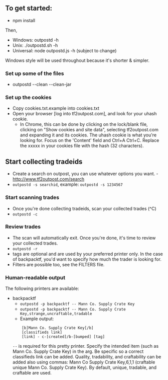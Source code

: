 ## To get started:
- npm install

Then,

- Windows: outpostd -h
- Unix: ./outpostd.sh -h
- Universal: node outpostd.js -h (subject to change)

Windows style will be used throughout because it's shorter & simpler.

### Set up some of the files
- outpostd --clean --clean-jar

### Set up the cookies
- Copy cookies.txt.example into cookies.txt
- Open your browser [log into tf2outpost.com], and look for your uhash cookie.
    - In Chrome, this can be done by clicking on the lock/blank file, clicking on "Show cookies and site data", selecting tf2outpost.com and expanding it and its cookies. The uhash cookie is what you're looking for. Focus on the 'Content' field and Ctrl+A Ctrl+C. Replace the xxxxx in your cookies file with the hash (32 characters).

## Start collecting tradeids
- Create a search on outpost, you can use whatever options you want. - http://www.tf2outpost.com/search
- `outpostd -s searchid`, example: `outpostd -s 1234567`

### Start scanning trades
- Once you're done collecting tradeids, scan your collected trades (^C)
- `outpostd -c`

### Review trades
- The scan will automatically exit. Once you're done, it's time to review your collected trades.
- `outpostd -r`
- tags are optional and are used by your preferred printer only. In the case of backpacktf, you'd want to specify how much the trader is looking for.
- Filters are possible too, see the FILTERS file.

### Human-readable output
The following printers are available:

* backpacktf
    * `outpostd -p backpacktf -- Mann Co. Supply Crate Key`
    * `outpostd -p backpacktf -- Mann Co. Supply Crate Key,strange,uncraftable,tradable`
    * Example output:
    ```
        [b]Mann Co. Supply Crate Key[/b]
        [classifieds link]
        [link] - c-[created]/b-[bumped] [tag]
    ```
    `--` is required for this pretty printer. Specify the intended item (such as Mann Co. Supply Crate Key) in the arg. Be specific so a correct classifieds link can be added. Quality, tradability, and craftability can be added also using commas: Mann Co Supply Crate Key,6,1,1 (craftable unique Mann Co. Supply Crate Key).
    By default, unique, tradable, and craftable are used.
